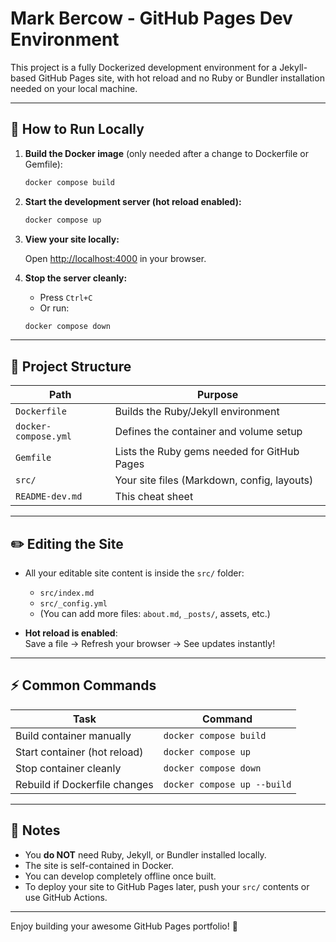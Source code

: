 # Mark Bercow - GitHub Pages Dev Environment

This project is a fully Dockerized development environment for a Jekyll-based GitHub Pages site, with hot reload and no Ruby or Bundler installation needed on your local machine.

---

## 🚀 How to Run Locally

1. **Build the Docker image** (only needed after a change to Dockerfile or Gemfile):

    ```bash
    docker compose build
    ```

2. **Start the development server (hot reload enabled):**

    ```bash
    docker compose up
    ```

3. **View your site locally:**

    Open [http://localhost:4000](http://localhost:4000) in your browser.

4. **Stop the server cleanly:**

    - Press `Ctrl+C`  
    - Or run:

    ```bash
    docker compose down
    ```

---

## 📂 Project Structure

| Path                 | Purpose                                        |
|----------------------|-------------------------------------------------|
| `Dockerfile`          | Builds the Ruby/Jekyll environment             |
| `docker-compose.yml`  | Defines the container and volume setup         |
| `Gemfile`             | Lists the Ruby gems needed for GitHub Pages    |
| `src/`                | Your site files (Markdown, config, layouts)    |
| `README-dev.md`       | This cheat sheet                               |

---

## ✏️ Editing the Site

- All your editable site content is inside the `src/` folder:
    - `src/index.md`
    - `src/_config.yml`
    - (You can add more files: `about.md`, `_posts/`, assets, etc.)

- **Hot reload is enabled**:  
  Save a file → Refresh your browser → See updates instantly!

---

## ⚡ Common Commands

| Task                         | Command                    |
|-------------------------------|-----------------------------|
| Build container manually     | `docker compose build`     |
| Start container (hot reload) | `docker compose up`        |
| Stop container cleanly       | `docker compose down`      |
| Rebuild if Dockerfile changes | `docker compose up --build` |

---

## 🧠 Notes

- You **do NOT** need Ruby, Jekyll, or Bundler installed locally.
- The site is self-contained in Docker.
- You can develop completely offline once built.
- To deploy your site to GitHub Pages later, push your `src/` contents or use GitHub Actions.

---

Enjoy building your awesome GitHub Pages portfolio! 🚀
